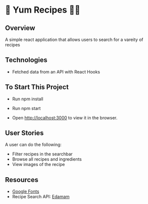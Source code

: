 #  :fork_and_knife: Yum Recipes  🧑‍🍳




## Overview
A simple react application that allows users to search for a vareity of recipes 



## Technologies 
- Fetched data from an API with React Hooks



## To Start This Project
- Run npm install
- Run npm start 

- Open [http://localhost:3000](http://localhost:3000) to view it in the browser.



## User Stories
A user can do the following: 
- Filter recipes in the searchbar
- Browse all recipes and ingredients
- View images of the recipe 



## Resources
- [Google Fonts](https://fonts.google.com/)
- Recipe Search API: [Edamam](https://developer.edamam.com/)

